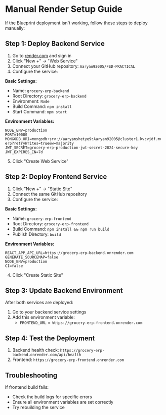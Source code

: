 # Manual Render Setup Guide

If the Blueprint deployment isn't working, follow these steps to deploy manually:

## Step 1: Deploy Backend Service

1. Go to [render.com](https://render.com) and sign in
2. Click "New +" → "Web Service"
3. Connect your GitHub repository: `Aaryan92005/FSD-PRACTICAL`
4. Configure the service:

**Basic Settings:**
- Name: `grocery-erp-backend`
- Root Directory: `grocery-erp-backend`
- Environment: `Node`
- Build Command: `npm install`
- Start Command: `npm start`

**Environment Variables:**
```
NODE_ENV=production
PORT=10000
MONGODB_URI=mongodb+srv://aaryanshetye9:Aaryan92005@cluster1.kvcvjdf.mongodb.net/grocery-erp?retryWrites=true&w=majority
JWT_SECRET=grocery-erp-production-jwt-secret-2024-secure-key
JWT_EXPIRES_IN=7d
```

5. Click "Create Web Service"

## Step 2: Deploy Frontend Service

1. Click "New +" → "Static Site"
2. Connect the same GitHub repository
3. Configure the service:

**Basic Settings:**
- Name: `grocery-erp-frontend`
- Root Directory: `grocery-erp-frontend`
- Build Command: `npm install && npm run build`
- Publish Directory: `build`

**Environment Variables:**
```
REACT_APP_API_URL=https://grocery-erp-backend.onrender.com
GENERATE_SOURCEMAP=false
NODE_ENV=production
CI=false
```

4. Click "Create Static Site"

## Step 3: Update Backend Environment

After both services are deployed:

1. Go to your backend service settings
2. Add this environment variable:
   - `FRONTEND_URL` = `https://grocery-erp-frontend.onrender.com`

## Step 4: Test the Deployment

1. Backend health check: `https://grocery-erp-backend.onrender.com/api/health`
2. Frontend: `https://grocery-erp-frontend.onrender.com`

## Troubleshooting

If frontend build fails:
- Check the build logs for specific errors
- Ensure all environment variables are set correctly
- Try rebuilding the service
